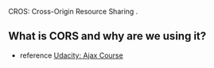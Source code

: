 CROS: Cross-Origin Resource Sharing .

## What is CORS and why are we using it?



- reference
[Udacity: Ajax Course](https://www.udacity.com/course/intro-to-ajax--ud110)
